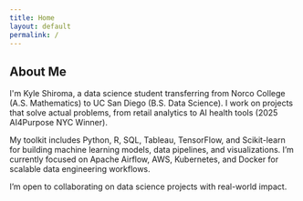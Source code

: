 ```yaml
---
title: Home
layout: default
permalink: /
---
```

<h2>About Me</h2>
<p>
  I'm Kyle Shiroma, a data science student transferring from Norco College (A.S. Mathematics) 
  to UC San Diego (B.S. Data Science). I work on projects that solve actual problems, from retail analytics to AI health tools 
  (2025 AI4Purpose NYC Winner).
</p>
<p>
  My toolkit includes Python, R, SQL, Tableau, TensorFlow, and Scikit-learn for building machine learning models, 
  data pipelines, and visualizations. I’m currently focused on Apache Airflow, AWS, Kubernetes, and Docker 
  for scalable data engineering workflows.
</p>
<p>
  I’m open to collaborating on data science projects with real-world impact.
</p>
